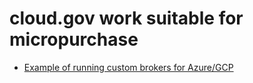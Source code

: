# cloud.gov work suitable for micropurchase

- [Example of running custom brokers for Azure/GCP](CustomBrokerDemo.md)
